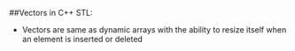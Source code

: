 ##Vectors in C++ STL: 

* Vectors are same as dynamic arrays with the ability to resize itself when an element is inserted or deleted 